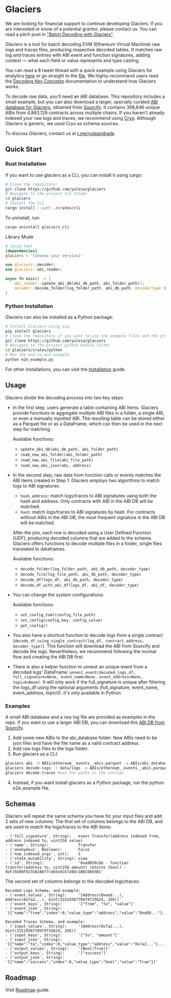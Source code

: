 # Glaciers

We are looking for financial support to continue developing Glaciers. If you are interested or know of a potential grantor, please contact us. You can read a pitch post in ["Batch Decoding with Glaciers"](https://glaciers.substack.com/p/batch-decoding-with-glaciers).

Glaciers is a tool for batch decoding EVM (Ethereum Virtual Machine) raw logs and traces files, producing respective decoded tables. It matches raw log and traces entries with ABI event and function signatures, adding context — what each field or value represents and type casting.

You can read a 8 tweet thread with a quick example using Glaciers for analytics [here](https://x.com/yulesa/status/1879574555158831389) or go straight to the [file](./glacier_analytics_example/glacier_analytics_example.ipynb). We highly recommend users read the [Decoding Key Concepts](./docs/decoding_key_concepts.md) documentation to understand how Glaciers works.

To decode raw data, you’ll need an ABI database. This repository includes a small example, but you can also download a larger, specially curated [ABI database for Glaciers](https://github.com/yulesa/sourcify_abis), obtained from [Sourcify](https://sourcify.dev/). It contains 366,646 unique ABIs from 4,863,129 contracts across multiple chains. If you haven't already indexed your raw logs and traces, we recommend using [Cryo](https://github.com/paradigmxyz/cryo). Although Glaciers is generic, we used Cryo as schema sources.

To discuss Glaciers, contact us at [t.me/yuleandrade](http://t.me/yuleandrade)

## Quick Start
### Rust Installation
If you want to use glaciers as a CLI, you can install it using cargo:

```bash
# Clone the repository:
git clone https://github.com/yulesa/glaciers
# Navigate to the project CLI folder
cd glaciers
# Install the CLI
cargo install --path ./crates/cli
```
To uninstall, run:
```bash
cargo uninstall glaciers_cli
```

Library Mode
```toml
# Cargo.toml
[dependencies]
glaciers = "[Choose your version]"
```
```rust
use glaciers::decoder;
use glaciers::abi_reader;

async fn main() -> {
    abi_reader::update_abi_db(abi_db_path, abi_folder_path)?;
    decoder::decode_folder(log_folder_path, abi_db_path, DecoderType::Log).await?;
}
```
### Python Installation

Glaciers can also be installed as a Python package:

```bash
# Install Glaciers using pip
pip install glaciers
# Clone the repository if you want to use the example files and the provided ABI database:
git clone https://github.com/yulesa/glaciers
# Navigate to the project python module folder
cd glaciers/crates/python
# Run the end-to-end example
python e2e_example.py
```
For other installations, you can visit the [Installation](./docs/installation.md) guide.
## Usage

Glaciers divide the decoding process into two key steps:

- In the first step, users generate a table containing ABI Items. Glaciers provide functions to aggregate multiple ABI files in a folder, a single ABI, or even a manually inputted ABI. The resulting table can be stored either as a Parquet file or as a DataFrame, which can then be used in the next step for matching.

    Available functions:
    - `update_abi_db(abi_db_path, abi_folder_path)`
    - `read_new_abi_folder(abi_folder_path)`
    - `read_new_abi_file(abi_file_path)`
    - `read_new_abi_json(abi, address)`

- In the second step, raw data from function calls or events matches the ABI items created in Step 1. Glaciers employs two algorithms to match logs to ABI signatures:
    - `hash_address`: match logs/traces to ABI signatures using both the hash and address. Only contracts with ABI in the ABI DB will be matched.
    - `hash`: match logs/traces to ABI signatures by hash. For contracts without ABIs in the ABI DB, the most frequent signature in the ABI DB will be matched.

    After the join, each row is decoded using a User Defined Function (UDF), producing decoded columns that are added to the schema. Glaciers offers functions to decode multiple files in a folder, single files translated to dataframes.

    Available functions:
    - `decode_folder(log_folder_path, abi_db_path, decoder_type)`
    - `decode_file(log_file_path, abi_db_path, decoder_type)`
    - `decode_df(logs_df, abi_db_path, decoder_type)`
    - `decode_df_with_abi_df(logs_df, abi_df, decoder_type)`

- You can change the system configurations:

    Available functions:
    - `set_config_toml(config_file_path)`
    - `set_config(config_key, config_value)`
    - `get_config()`

- You also have a shortcut function to decode logs from a single contract (`decode_df_using_single_contract(log_df, contract_address, decoder_type)`). This function will download the ABI from Sourcify and decode the logs. Nevertheless, we recommend following the normal flow and creating the ABI DB first.

- There is also a helper function to unnest an unique event from a decoded logs' DataFrame: `unnest_event(decoded_logs_df, full_signature=None, event_name=None, event_address=None, topic0=None)`. It will only work if the full_signature is unique after filtering the logs_df using the optional arguments (full_signature, event_name, event_address, topic0). It's only available in Python.

### Examples

A small ABI database and a raw log file are provided as examples in the repo. If you want to use a larger ABI DB, you can download this [ABI DB from Sourcify](https://github.com/yulesa/sourcify_abis).

1. Add some new ABIs to the abi_database folder. New ABIs need to be json files and have the file name as a valid contract address.
2. Add raw logs files to the logs folder.
3. Run glaciers as a CLI:
```bash
glaciers abi -d ABIs/ethereum__events__abis.parquet -a ABIs/abi_database
glaciers decode-logs -l data/logs -a ABIs/ethereum__events__abis.parquet
glaciers decode-traces #use the paths in the configs
```
4. Instead, if you want install glaciers as a Python package, run the python e2e_example file.

## Schemas

Glaciers will repeat the same schema you have for your input files and add 2 sets of new columns:
The first set of columns belongs to the ABI DB, and are used to match the logs/traces to the ABI items:

    - ('full_signature', String):   event Transfer(address indexed from, address indexed to, uint256 value)
    - ('name', String):             Transfer
    - ('anonymous', Boolean):       False
    - ('num_indexed_args', int):    2
    - ('state_mutability', String): view
    - ('id', String):               '0xa9059cbb - function transfer(address to, uint256 amount) returns (bool) - 0xF19308F923582A6f7c465e5CE7a9Dc1BEC6665B1'

The second set of columns belongs to the decoded logs/traces:

    Decoded Logs Schema, and example:
    - ('event_values', String):     '[Address(0xeed...), Address(0x7a2...), Uint(3151936770479715624, 256)]'
    - ('event_keys', String):       '["from", "to", "value"]'
    - ('event_json', String):       '[{"name":"from","index":0,"value_type":"address","value":"0xeED..."}...]'

    Decoded Traces Schema, and example:
    - ('input_values', String):     '[Address(0x7a2...), Uint(3151936770479715624, 256)]'
    - ('input_keys', String):       '["to", "amount"]'
    - ('input_json', String):       '[{"name":"to","index":0,"value_type":"address","value":"0x7a2..."}...]'
    - ('output_values', String):    '[Bool(True)]'
    - ('output_keys', String):      '["success"]'
    - ('output_json', String):      '[{"name":"success","index":0,"value_type":"bool","value":"True"}]'

## Roadmap

Visit [Roadmap](./docs/roadmap.md) guide.

